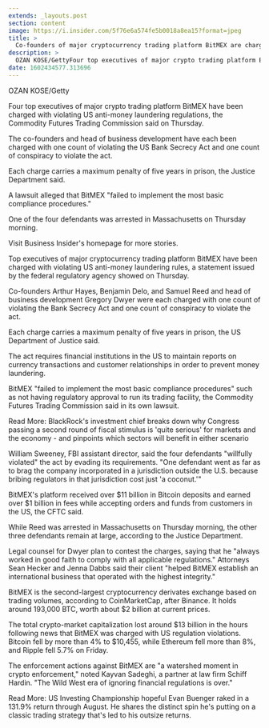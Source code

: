 ```yaml
--- 
extends: _layouts.post 
section: content 
image: https://i.insider.com/5f76e6a574fe5b0018a8ea15?format=jpeg 
title: > 
  Co-founders of major cryptocurrency trading platform BitMEX are charged with violating the US Bank Secrecy Act 
description: > 
  OZAN KOSE/GettyFour top executives of major crypto trading platform BitMEX have been charged with violating US anti-money laundering regulations, the Commodity Futures Trading Commission said on Thursday.The co-founders and head of business development have each been charged with one count of violating the US Bank Secrecy Act and one count of conspiracy to violate the act.Top executives of major cryptocurrency trading platform BitMEX have been charged with violating US anti-money laundering rules, a statement issued by the federal regulatory agency showed on Thursday.Co-founders Arthur Hayes, Benjamin Delo, and Samuel Reed and head of business development Gregory Dwyer were each charged with one count of violating the Bank Secrecy Act and one count of conspiracy to violate the act.The total crypto-market capitalization lost around $13 billion in the hours following news that BitMEX was charged with US regulation violations. 
date: 1602434577.313696 
--- 
```

OZAN KOSE/Getty

Four top executives of major crypto trading platform BitMEX have been charged with violating US anti-money laundering regulations, the Commodity Futures Trading Commission said on Thursday.

The co-founders and head of business development have each been charged with one count of violating the US Bank Secrecy Act and one count of conspiracy to violate the act.

Each charge carries a maximum penalty of five years in prison, the Justice Department said.

A lawsuit alleged that BitMEX "failed to implement the most basic compliance procedures."

One of the four defendants was arrested in Massachusetts on Thursday morning.

Visit Business Insider's homepage for more stories.

Top executives of major cryptocurrency trading platform BitMEX have been charged with violating US anti-money laundering rules, a statement issued by the federal regulatory agency showed on Thursday.

Co-founders Arthur Hayes, Benjamin Delo, and Samuel Reed and head of business development Gregory Dwyer were each charged with one count of violating the Bank Secrecy Act and one count of conspiracy to violate the act.

Each charge carries a maximum penalty of five years in prison, the US Department of Justice said.

The act requires financial institutions in the US to maintain reports on currency transactions and customer relationships in order to prevent money laundering.

BitMEX "failed to implement the most basic compliance procedures" such as not having regulatory approval to run its trading facility, the Commodity Futures Trading Commission said in its own lawsuit.

Read More: BlackRock's investment chief breaks down why Congress passing a second round of fiscal stimulus is 'quite serious' for markets and the economy - and pinpoints which sectors will benefit in either scenario

William Sweeney, FBI assistant director, said the four defendants "willfully violated" the act by evading its requirements. "One defendant went as far as to brag the company incorporated in a jurisdiction outside the U.S. because bribing regulators in that jurisdiction cost just 'a coconut.'"

BitMEX's platform received over $11 billion in Bitcoin deposits and earned over $1 billion in fees while accepting orders and funds from customers in the US, the CFTC said.

While Reed was arrested in Massachusetts on Thursday morning, the other three defendants remain at large, according to the Justice Department.

Legal counsel for Dwyer plan to contest the charges, saying that he "always worked in good faith to comply with all applicable regulations." Attorneys Sean Hecker and Jenna Dabbs said their client "helped BitMEX establish an international business that operated with the highest integrity."

BitMEX is the second-largest cryptocurrency derivates exchange based on trading volumes, according to CoinMarketCap, after Binance. It holds around 193,000 BTC, worth about $2 billion at current prices.

The total crypto-market capitalization lost around $13 billion in the hours following news that BitMEX was charged with US regulation violations. Bitcoin fell by more than 4% to $10,455, while Ethereum fell more than 8%, and Ripple fell 5.7% on Friday.

The enforcement actions against BitMEX are "a watershed moment in crypto enforcement," noted Kayvan Sadeghi, a partner at law firm Schiff Hardin. "The Wild West era of ignoring financial regulations is over."

Read More: US Investing Championship hopeful Evan Buenger raked in a 131.9% return through August. He shares the distinct spin he's putting on a classic trading strategy that's led to his outsize returns.